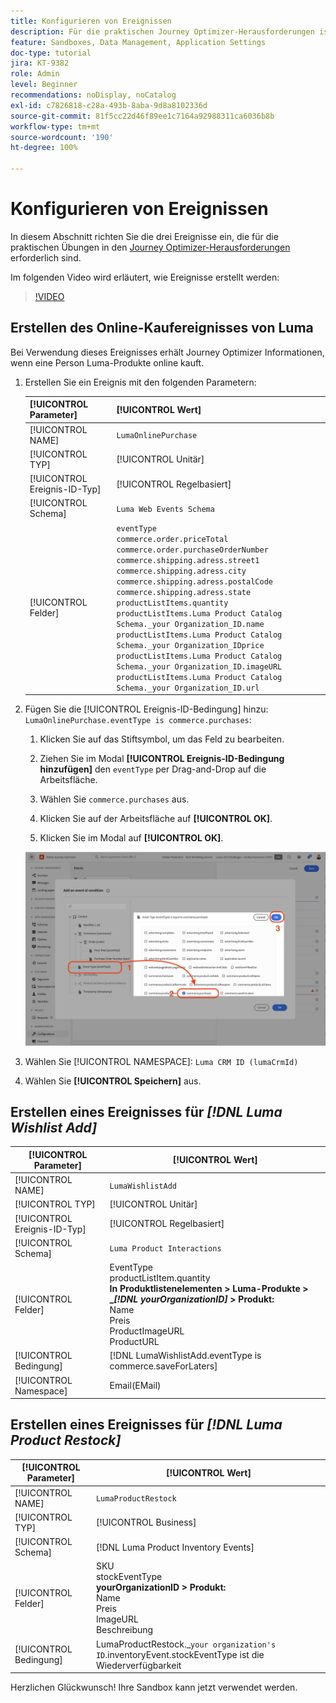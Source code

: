 ```yaml
---
title: Konfigurieren von Ereignissen
description: Für die praktischen Journey Optimizer-Herausforderungen ist das Konfigurieren von drei Ereignissen erforderlich
feature: Sandboxes, Data Management, Application Settings
doc-type: tutorial
jira: KT-9382
role: Admin
level: Beginner
recommendations: noDisplay, noCatalog
exl-id: c7826818-c28a-493b-8aba-9d8a8102336d
source-git-commit: 81f5cc22d46f89ee1c7164a92988311ca6036b8b
workflow-type: tm+mt
source-wordcount: '190'
ht-degree: 100%

---
```


# Konfigurieren von Ereignissen

In diesem Abschnitt richten Sie die drei Ereignisse ein, die für die praktischen Übungen in den [Journey Optimizer-Herausforderungen](/help/challenges/introduction-and-prerequisites.md) erforderlich sind.

Im folgenden Video wird erläutert, wie Ereignisse erstellt werden:

>[!VIDEO](https://video.tv.adobe.com/v/336253?quality=12&learn=on)

## Erstellen des Online-Kaufereignisses von Luma

Bei Verwendung dieses Ereignisses erhält Journey Optimizer Informationen, wenn eine Person Luma-Produkte online kauft.

1. Erstellen Sie ein Ereignis mit den folgenden Parametern:

   | [!UICONTROL Parameter] | [!UICONTROL Wert] |
   |-------------|-----------|
   | [!UICONTROL NAME] | `LumaOnlinePurchase` |
   | [!UICONTROL TYP] | [!UICONTROL Unitär] |
   | [!UICONTROL Ereignis-ID-Typ] | [!UICONTROL Regelbasiert] |
   | [!UICONTROL Schema] | `Luma Web Events Schema` |
   | [!UICONTROL Felder] | `eventType` <br>`commerce.order.priceTotal`<br>`commerce.order.purchaseOrderNumber`<br>`commerce.shipping.adress.street1`<br>`commerce.shipping.adress.city`<br>`commerce.shipping.adress.postalCode`<br>`commerce.shipping.adress.state`<br>`productListItems.quantity`<br>`productListItems.Luma Product Catalog Schema._your Organization_ID.name`<br>`productListItems.Luma Product Catalog Schema._your Organization_IDprice`<br>`productListItems.Luma Product Catalog Schema._your Organization_ID.imageURL`<br>`productListItems.Luma Product Catalog Schema._your Organization_ID.url` |

1. Fügen Sie die [!UICONTROL Ereignis-ID-Bedingung] hinzu: `LumaOnlinePurchase.eventType is commerce.purchases`:

   1. Klicken Sie auf das Stiftsymbol, um das Feld zu bearbeiten.

   1. Ziehen Sie im Modal **[!UICONTROL Ereignis-ID-Bedingung hinzufügen]** den `eventType` per Drag-and-Drop auf die Arbeitsfläche.
   1. Wählen Sie `commerce.purchases` aus.
   1. Klicken Sie auf der Arbeitsfläche auf **[!UICONTROL OK]**.
   1. Klicken Sie im Modal auf **[!UICONTROL OK]**.

   ![Hinzufügen einer Ereignisbedingung](/help/tutorial-configure-a-training-sandbox/assets/Event-lumaOnlinePurchase-condition-1.png)

1. Wählen Sie [!UICONTROL NAMESPACE]: `Luma CRM ID (lumaCrmId)`

1. Wählen Sie **[!UICONTROL Speichern]** aus.

## Erstellen eines Ereignisses für *[!DNL Luma Wishlist Add]*

| [!UICONTROL Parameter] | [!UICONTROL Wert] |
|-------------|-----------|
| [!UICONTROL NAME] | `LumaWishlistAdd` |
| [!UICONTROL TYP] | [!UICONTROL Unitär] |
| [!UICONTROL Ereignis-ID-Typ] | [!UICONTROL Regelbasiert] |
| [!UICONTROL Schema] | `Luma Product Interactions` |
| [!UICONTROL Felder] | EventType<br>productListItem.quantity<br><b>In Produktlistenelementen > Luma-Produkte > _*[!DNL yourOrganizationID]* > Produkt:</b> <br>Name<br>Preis<br> ProductImageURL<br>ProductURL |
| [!UICONTROL Bedingung] | [!DNL LumaWishlistAdd.eventType is commerce.saveForLaters] |
| [!UICONTROL Namespace] | Email(EMail) |

## Erstellen eines Ereignisses für *[!DNL Luma Product Restock]*

| [!UICONTROL Parameter] | [!UICONTROL Wert] |
|-------------|-----------|
| [!UICONTROL NAME] | `LumaProductRestock` |
| [!UICONTROL TYP] | [!UICONTROL Business] |
| [!UICONTROL Schema] | [!DNL Luma Product Inventory Events] |
| [!UICONTROL Felder] | SKU <br> stockEventType<br><b> yourOrganizationID > Produkt:</b> <br>Name<br>Preis<br> ImageURL<br>Beschreibung |
| [!UICONTROL Bedingung] | LumaProductRestock._`your organization's ID`.inventoryEvent.stockEventType ist die Wiederverfügbarkeit |

Herzlichen Glückwunsch! Ihre Sandbox kann jetzt verwendet werden.
